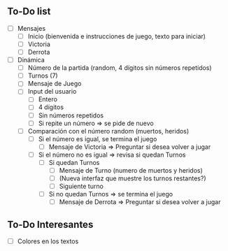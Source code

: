## To-Do list
- [ ] Mensajes
    - [ ] Inicio (bienvenida e instrucciones de juego, texto para iniciar)
    - [ ] Victoria
    - [ ] Derrota

- [ ] Dinámica
    - [ ] Número de la partida (random, 4 dígitos sin números repetidos)
    - [ ] Turnos (7)
    - [ ] Mensaje de Juego
    - [ ] Input del usuario
        - [ ] Entero
        - [ ] 4 dígitos
        - [ ] Sin números repetidos
        - [ ] Si repite un número => se pide de nuevo
    - [ ] Comparación con el número random (muertos, heridos)
        - [ ] Si el número es igual, se termina el juego
            - [ ] Mensaje de Victoria => Preguntar si desea volver a jugar
        - [ ] Si el número no es igual => revisa si quedan Turnos
            - [ ] Si quedan Turnos
                - [ ] Mensaje de Turno (numero de muertos y heridos)
                - [ ] (Nueva interfaz que muestre los turnos restantes?)
                - [ ] Siguiente turno
            - [ ] Si no quedan Turnos => se termina el juego
                - [ ] Mensaje de Derrota => Preguntar si desea volver a jugar

## To-Do Interesantes
- [ ] Colores en los textos

